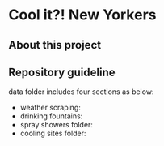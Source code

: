 # Cool it?! New Yorkers



## About this project



## Repository guideline

data folder includes four sections as below:
- weather scraping: 
- drinking fountains: 
- spray showers folder: 
- cooling sites folder: 
